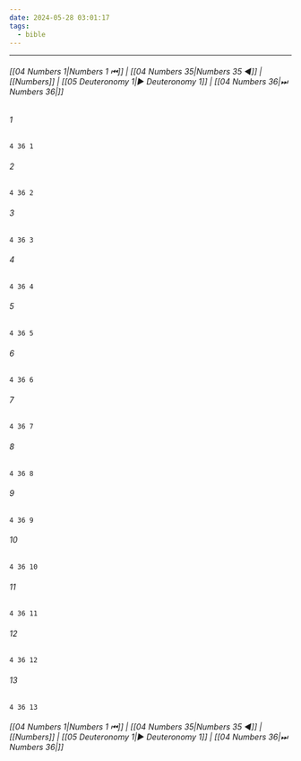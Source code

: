 ```yaml
---
date: 2024-05-28 03:01:17
tags:
  - bible
---
```

___

###### [[04 Numbers 1|Numbers 1 ⏮]] | [[04 Numbers 35|Numbers 35 ◀]] | [[Numbers]] | [[05 Deuteronomy 1|▶ Deuteronomy 1]] | [[04 Numbers 36|⏭ Numbers 36|]]

###### 1
``` verse
4 36 1 
```
###### 2
``` verse
4 36 2 
```
###### 3
``` verse
4 36 3 
```
###### 4
``` verse
4 36 4 
```
###### 5
``` verse
4 36 5 
```
###### 6
``` verse
4 36 6 
```
###### 7
``` verse
4 36 7 
```
###### 8
``` verse
4 36 8 
```
###### 9
``` verse
4 36 9 
```
###### 10
``` verse
4 36 10 
```
###### 11
``` verse
4 36 11 
```
###### 12
``` verse
4 36 12 
```
###### 13
``` verse
4 36 13 
```

###### [[04 Numbers 1|Numbers 1 ⏮]] | [[04 Numbers 35|Numbers 35 ◀]] | [[Numbers]] | [[05 Deuteronomy 1|▶ Deuteronomy 1]] | [[04 Numbers 36|⏭ Numbers 36|]]

